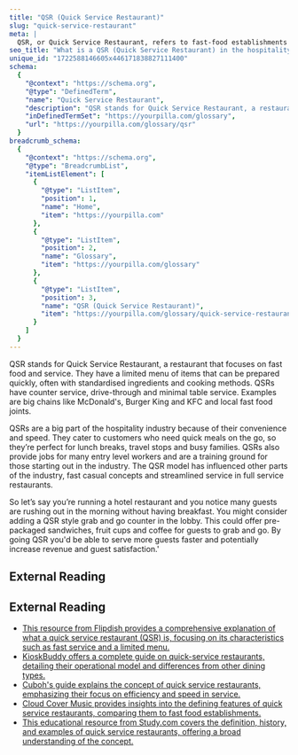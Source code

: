 ```yaml
---
title: "QSR (Quick Service Restaurant)"
slug: "quick-service-restaurant"
meta: |
  QSR, or Quick Service Restaurant, refers to fast-food establishments that offer speedy service, limited menus, and affordable prices, focusing on convenience and efficiency.
seo_title: "What is a QSR (Quick Service Restaurant) in the hospitality industry?"
unique_id: "1722588146605x446171838827111400"
schema:
  {
    "@context": "https://schema.org",
    "@type": "DefinedTerm",
    "name": "Quick Service Restaurant",
    "description": "QSR stands for Quick Service Restaurant, a restaurant focused on fast food and service that offers a limited menu prepared quickly with standardised ingredients and cooking methods, providing counter service and drive-through options.",
    "inDefinedTermSet": "https://yourpilla.com/glossary",
    "url": "https://yourpilla.com/glossary/qsr"
  }
breadcrumb_schema:
  {
    "@context": "https://schema.org",
    "@type": "BreadcrumbList",
    "itemListElement": [
      {
        "@type": "ListItem",
        "position": 1,
        "name": "Home",
        "item": "https://yourpilla.com"
      },
      {
        "@type": "ListItem",
        "position": 2,
        "name": "Glossary",
        "item": "https://yourpilla.com/glossary"
      },
      {
        "@type": "ListItem",
        "position": 3,
        "name": "QSR (Quick Service Restaurant)",
        "item": "https://yourpilla.com/glossary/quick-service-restaurant"
      }
    ]
  }
---
```


QSR stands for Quick Service Restaurant, a restaurant that focuses on fast food and service. They have a limited menu of items that can be prepared quickly, often with standardised ingredients and cooking methods. QSRs have counter service, drive-through and minimal table service. Examples are big chains like McDonald's, Burger King and KFC and local fast food joints.

QSRs are a big part of the hospitality industry because of their convenience and speed. They cater to customers who need quick meals on the go, so they’re perfect for lunch breaks, travel stops and busy families. QSRs also provide jobs for many entry level workers and are a training ground for those starting out in the industry. The QSR model has influenced other parts of the industry, fast casual concepts and streamlined service in full service restaurants.

So let’s say you’re running a hotel restaurant and you notice many guests are rushing out in the morning without having breakfast. You might consider adding a QSR style grab and go counter in the lobby. This could offer pre-packaged sandwiches, fruit cups and coffee for guests to grab and go. By going QSR you'd be able to serve more guests faster and potentially increase revenue and guest satisfaction.'

## External Reading



## External Reading

*   [This resource from Flipdish provides a comprehensive explanation of what a quick service restaurant (QSR) is, focusing on its characteristics such as fast service and a limited menu.](https://www.flipdish.com/us/resources/blog/qsr-meaning-quick-service-restaurant)
*   [KioskBuddy offers a complete guide on quick-service restaurants, detailing their operational model and differences from other dining types.](https://www.kioskbuddy.app/blog/what-is-a-quick-service-restaurant)
*   [Cuboh's guide explains the concept of quick service restaurants, emphasizing their focus on efficiency and speed in service.](https://www.cuboh.com/blog/quick-service-restaurant)
*   [Cloud Cover Music provides insights into the defining features of quick service restaurants, comparing them to fast food establishments.](https://cloudcovermusic.com/blog/qsr-meaning)
*   [This educational resource from Study.com covers the definition, history, and examples of quick service restaurants, offering a broad understanding of the concept.](https://study.com/academy/lesson/what-is-a-quick-service-restaurant.html)
